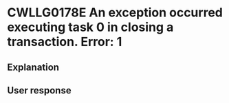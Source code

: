 # CWLLG0178E An exception occurred executing task 0 in closing a transaction.  Error: 1

## Explanation

## User response